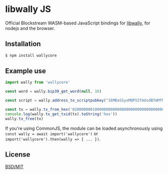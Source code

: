 # libwally JS

Official Blockstream WASM-based JavaScript bindings for [libwally](https://github.com/elementsproject/libwally-core),
for nodejs and the browser.

## Installation

```bash
$ npm install wallycore
```

## Example use

```js
import wally from 'wallycore'

const word = wally.bip39_get_word(null, 10)

const script = wally.address_to_scriptpubkey("1EMBaSSyxMQPV2fmUsdB7mMfMoocgfiMNw", wally.WALLY_NETWORK_BITCOIN_MAINNET)

const tx = wally.tx_from_hex('020000000100000000000000000000000000000000000000000000000000000000000000000000000000fdffffff0101000000000000000000000000', 0)
console.log(wally.tx_get_txid(tx).toString('hex'))
wally.tx_free(tx)
```

If you're using CommonJS, the module can be loaded asynchronously using `const wally = await import('wallycore')` or `import('wallycore').then(wally => { ... })`.

## License
[BSD/MIT](https://github.com/ElementsProject/libwally-core/blob/master/LICENSE)
